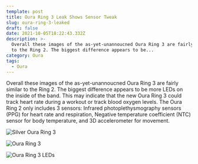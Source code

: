 ```yaml
---
template: post
title: Oura Ring 3 Leak Shows Sensor Tweak
slug: oura-ring-3-leaked
draft: false
date: 2021-10-05T18:22:43.332Z
description: >-
  Overall these images of the as-yet-unannoucned Oura Ring 3 are fairly similar
  to the Ring 2. The biggest difference appears to be...
category: Oura
tags:
  - Oura
---
```

Overall these images of the as-yet-unannoucned Oura Ring 3 are fairly similar to the Ring 2. The biggest difference appears to be more LEDs on the inside of the band. This may indicate that the new Oura Ring 3 could track heart rate during a workout or track blood oxygen levels. The Oura Ring 2 only includes 3 sensors: Infrared photoplethysmography sensors (PPG) for heart rate and respiration, Negative temperature coefficient (NTC) sensor for body temperature, and 3D accelerometer for movement.

![](/media/cutout-ring-gen3-heritage-silver-2x.png "Silver Oura Ring 3")

![](/media/onboarding_charger_1.png "Oura Ring 3")

![](/media/cutout-background-bilbo-1-2x.png "Oura Ring 3 LEDs")
